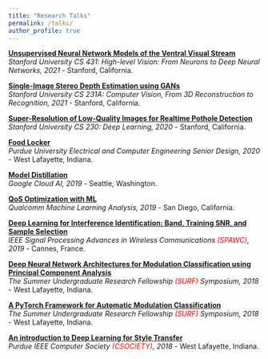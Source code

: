 ```yaml
---
title: "Research Talks"
permalink: /talks/
author_profile: true
---
```


<b>[Unsupervised Neural Network Models of the Ventral Visual Stream](http://sharanramjee.github.io/talks/cs431)</b> <br>
<i>Stanford University CS 431: High-level Vision: From Neurons to Deep Neural Networks, 2021</i> - Stanford, California.

<b>[Single-Image Stereo Depth Estimation using GANs](http://sharanramjee.github.io/talks/cs231a)</b> <br>
<i>Stanford University CS 231A: Computer Vision, From 3D Reconstruction to Recognition, 2021</i> - Stanford, California.

<b>[Super-Resolution of Low-Quality Images for Realtime Pothole Detection](http://sharanramjee.github.io/talks/cs230)</b> <br>
<i>Stanford University CS 230: Deep Learning, 2020</i> - Stanford, California.

<b>[Food Locker](http://sharanramjee.github.io/talks/seniordesign2020)</b> <br>
<i>Purdue University Electrical and Computer Engineering Senior Design, 2020</i> - West Lafayette, Indiana.

<b>[Model Distillation](http://sharanramjee.github.io/talks/google2019)</b> <br>
<i>Google Cloud AI, 2019</i> - Seattle, Washington.

<b>[QoS Optimization with ML](http://sharanramjee.github.io/talks/qualcomm2019)</b> <br>
<i>Qualcomm Machine Learning Analysis, 2019</i> - San Diego, California.

<b>[Deep Learning for Interference Identification: Band, Training SNR, and Sample Selection](http://sharanramjee.github.io/talks/spawc2019)</b> <br>
<i>IEEE Signal Processing Advances in Wireless Communications <span style="color:red">(SPAWC)</span>, 2019</i> - Cannes, France.

<b>[Deep Neural Network Architectures for Modulation Classification using Principal Component Analysis](http://sharanramjee.github.io/talks/surf2018b)</b> <br>
<i>The Summer Undergraduate Research Fellowship <span style="color:red">(SURF)</span> Symposium, 2018</i> - West Lafayette, Indiana.

<b>[A PyTorch Framework for Automatic Modulation Classification](http://sharanramjee.github.io/talks/surf2018a)</b> <br>
<i>The Summer Undergraduate Research Fellowship <span style="color:red">(SURF)</span> Symposium, 2018</i> - West Lafayette, Indiana.

<b>[An introduction to Deep Learning for Style Transfer](http://sharanramjee.github.io/talks/csociety2018)</b> <br>
<i>Purdue IEEE Computer Society <span style="color:red">(CSOCIETY)</span>, 2018</i> - West Lafayette, Indiana.
